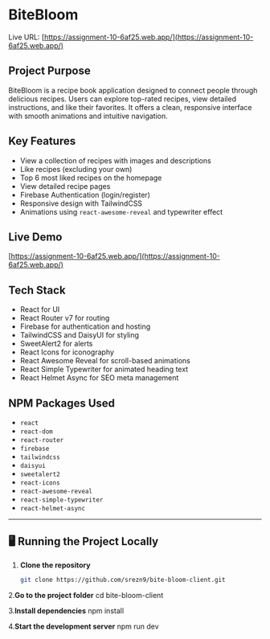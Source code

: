 # BiteBloom

Live URL: [https://assignment-10-6af25.web.app/](https://assignment-10-6af25.web.app/)

## Project Purpose

BiteBloom is a recipe book application designed to connect people through delicious recipes. Users can explore top-rated recipes, view detailed instructions, and like their favorites. It offers a clean, responsive interface with smooth animations and intuitive navigation.

## Key Features

- View a collection of recipes with images and descriptions
- Like recipes (excluding your own)
- Top 6 most liked recipes on the homepage
- View detailed recipe pages
- Firebase Authentication (login/register)
- Responsive design with TailwindCSS
- Animations using `react-awesome-reveal` and typewriter effect

## Live Demo

[https://assignment-10-6af25.web.app/](https://assignment-10-6af25.web.app/)

## Tech Stack

- React for UI
- React Router v7 for routing
- Firebase for authentication and hosting
- TailwindCSS and DaisyUI for styling
- SweetAlert2 for alerts
- React Icons for iconography
- React Awesome Reveal for scroll-based animations
- React Simple Typewriter for animated heading text
- React Helmet Async for SEO meta management

## NPM Packages Used

- `react`
- `react-dom`
- `react-router`
- `firebase`
- `tailwindcss`
- `daisyui`
- `sweetalert2`
- `react-icons`
- `react-awesome-reveal`
- `react-simple-typewriter`
- `react-helmet-async`

---

## 🖥️ Running the Project Locally

1. **Clone the repository**
   ```bash
   git clone https://github.com/srezn9/bite-bloom-client.git
   
2.**Go to the project folder**
   cd bite-bloom-client
   
3.**Install dependencies**
   npm install
   
4.**Start the development server**
   npm run dev
   ```
